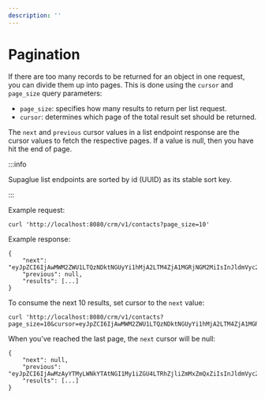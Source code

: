```yaml
---
description: ''
---
```


# Pagination

If there are too many records to be returned for an object in one request, you can divide them up into pages. This is done using the `cursor` and `page_size` query parameters:

- `page_size`: specifies how many results to return per list request.
- `cursor`: determines which page of the total result set should be returned.

The `next` and `previous` cursor values in a list endpoint response are the cursor values to fetch the respective pages. If a value is null, then you have hit the end of page.

:::info

Supaglue list endpoints are sorted by id (UUID) as its  stable sort key.

:::

Example request:

```curl
curl 'http://localhost:8080/crm/v1/contacts?page_size=10'
```

Example response:

```console
{
    "next": "eyJpZCI6IjAwMWM2ZWU1LTQzNDktNGUyYi1hMjA2LTM4ZjA1MGRjNGM2MiIsInJldmVyc2UiOmZhbHNlfQ==",
    "previous": null,
    "results": [...]
}
```

To consume the next 10 results, set cursor to the `next` value:

```curl
curl 'http://localhost:8080/crm/v1/contacts?page_size=10&cursor=eyJpZCI6IjAwMWM2ZWU1LTQzNDktNGUyYi1hMjA2LTM4ZjA1MGRjNGM2MiIsInJldmVyc2UiOmZhbHNlfQ=='
```

When you've reached the last page, the `next` cursor will be null:

```console
{
    "next": null,
    "previous": "eyJpZCI6IjAwMzAyYTMyLWNkYTAtNGI1My1iZGU4LTRhZjliZmMxZmQxZiIsInJldmVyc2UiOmZhbHNlfQ==",
    "results": [...]
}
```
